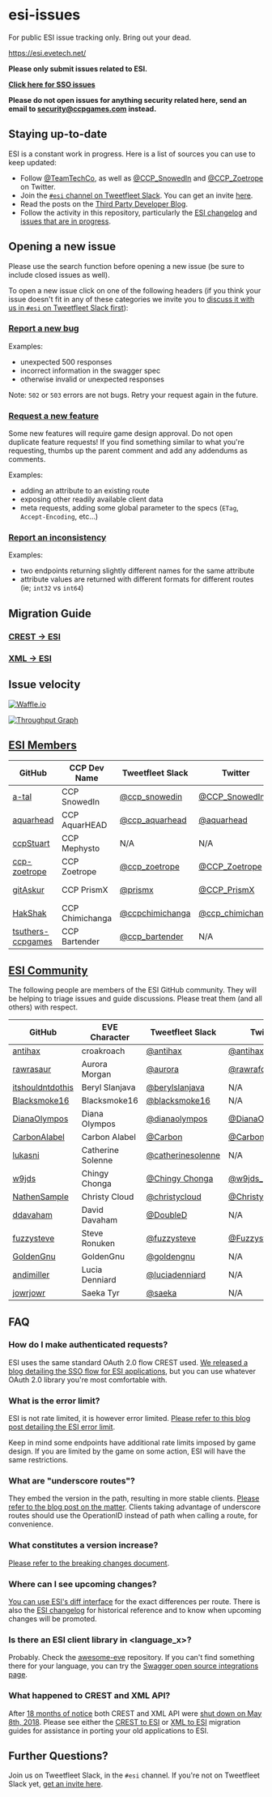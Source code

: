 # esi-issues

For public ESI issue tracking only. Bring out your dead.

https://esi.evetech.net/

**Please only submit issues related to ESI.**

**[Click here for SSO issues](https://github.com/ccpgames/sso-issues/issues)**

**Please do not open issues for anything security related here, send an email to security@ccpgames.com instead.**


## Staying up-to-date

ESI is a constant work in progress. Here is a list of sources you can use to keep updated:

- Follow [@TeamTechCo](https://twitter.com/TeamTechCo), as well as [@CCP_SnowedIn](https://twitter.com/CCP_SnowedIn) and [@CCP_Zoetrope](https://twitter.com/CCP_Zoetrope) on Twitter.
- Join the [`#esi` channel on Tweetfleet Slack](https://tweetfleet.slack.com/messages/C30KX8UUX/). You can get an invite [here](https://www.fuzzwork.co.uk/tweetfleet-slack-invites/).
- Read the posts on the [Third Party Developer Blog](https://developers.eveonline.com/blog).
- Follow the activity in this repository, particularly the [ESI changelog](changelog.md) and [issues that are in progress](https://github.com/esi/esi-issues/issues?q=label%3A%22In+Progress%22).


## Opening a new issue

Please use the search function before opening a new issue (be sure to include closed issues as well).

To open a new issue click on one of the following headers (if you think your issue doesn't fit in any of these categories we invite you to [discuss it with us in `#esi` on Tweetfleet Slack first](https://www.fuzzwork.co.uk/tweetfleet-slack-invites/)):

### [Report a new bug](https://github.com/esi/esi-issues/issues/new?template=bug.md)

Examples:

- unexpected 500 responses
- incorrect information in the swagger spec
- otherwise invalid or unexpected responses

Note: `502` or `503` errors are not bugs. Retry your request again in the future.

### [Request a new feature](https://github.com/esi/esi-issues/issues/new?template=feature_request.md)

Some new features will require game design approval. Do not open duplicate feature requests! If you find something similar to what you're requesting, thumbs up the parent comment and add any addendums as comments.

Examples:

- adding an attribute to an existing route
- exposing other readily available client data
- meta requests, adding some global parameter to the specs (`ETag`, `Accept-Encoding`, etc...)

### [Report an inconsistency](https://github.com/esi/esi-issues/issues/new?template=inconsistency.md)

Examples:

- two endpoints returning slightly different names for the same attribute
- attribute values are returned with different formats for different routes (ie; `int32` vs `int64`)

## Migration Guide

### [CREST -> ESI](https://esi.github.io/esi-issues/CREST_to_ESI)

### [XML -> ESI](https://esi.github.io/esi-issues/XML_to_ESI)


## Issue velocity

[![Waffle.io](https://badge.waffle.io/esi/esi-issues.svg?columns=new,backlog,todo,in+progress,staging)](http://waffle.io/esi/esi-issues)

[![Throughput Graph](https://graphs.waffle.io/esi/esi-issues/throughput.svg)](https://waffle.io/esi/esi-issues/metrics/throughput)


## [ESI Members](https://github.com/orgs/esi/teams/ccp)

 GitHub | CCP Dev Name | Tweetfleet Slack | Twitter | Role 
--------|--------------|------------------|---------|------
[a-tal](https://github.com/a-tal) | CCP SnowedIn | [@ccp_snowedin](https://tweetfleet.slack.com/messages/@ccp_snowedin/) | [@CCP_SnowedIn](https://twitter.com/CCP_SnowedIn) | BDFL
[aquarhead](https://github.com/aquarhead) | CCP AquarHEAD | [@ccp_aquarhead](https://tweetfleet.slack.com/messages/@ccp_aquarhead/) | [@aquarhead](https://twitter.com/aquarhead) | Developer
[ccpStuart](https://github.com/ccpStuart) | CCP Mephysto | N/A | N/A | Project Manager
[ccp-zoetrope](https://github.com/ccp-zoetrope) | CCP Zoetrope | [@ccp_zoetrope](https://tweetfleet.slack.com/messages/@ccp_zoetrope/) | [@CCP_Zoetrope](https://twitter.com/CCP_Zoetrope) | Developer
[gitAskur](https://github.com/gitAskur) | CCP PrismX | [@prismx](https://tweetfleet.slack.com/messages/@prismx/) | [@CCP_PrismX](https://twitter.com/CCP_PrismX) | Database Wizard
[HakShak](https://github.com/hakshak) | CCP Chimichanga | [@ccpchimichanga](https://tweetfleet.slack.com/messages/@ccpchimichanga/) | [@ccp_chimichanga](https://twitter.com/ccp_chimichanga) | Manager
[tsuthers-ccpgames](https://github.com/tsuthers-ccpgames) | CCP Bartender | [@ccp_bartender](https://tweetfleet.slack.com/messages/@ccp_bartender/) | N/A | Developer


## [ESI Community](https://github.com/orgs/esi/teams/ecm)

The following people are members of the ESI GitHub community. They will be helping to triage issues and guide discussions. Please treat them (and all others) with respect.

 GitHub | EVE Character | Tweetfleet Slack | Twitter
--------|---------------|------------------|---------
[antihax](https://github.com/antihax) | croakroach | [@antihax](https://tweetfleet.slack.com/messages/@antihax/) | [@antihax_croak](https://twitter.com/antihax_croak)
[rawrasaur](https://github.com/rawrasaur) | Aurora Morgan | [@aurora](https://tweetfleet.slack.com/messages/@aurora/) | [@rawrafox](https://twitter.com/rawrafox)
[itshouldntdothis](https://github.com/itshouldntdothis) | Beryl Slanjava | [@berylslanjava](https://tweetfleet.slack.com/messages/@berylslanjava/)  | N/A
[Blacksmoke16](https://github.com/Blacksmoke16) | Blacksmoke16 | [@blacksmoke16](https://tweetfleet.slack.com/messages/@blacksmoke16/) | N/A
[DianaOlympos](https://github.com/DianaOlympos) | Diana Olympos | [@dianaolympos](https://tweetfleet.slack.com/messages/@dianaolympos/) | [@DianaOlympos](https://twitter.com/DianaOlympos)
[CarbonAlabel](https://github.com/CarbonAlabel) | Carbon Alabel | [@Carbon](https://tweetfleet.slack.com/messages/@Carbon/) | [@CarbonAlabel](https://twitter.com/CarbonAlabel)
[lukasni](https://github.com/lukasni) | Catherine Solenne | [@catherinesolenne](https://tweetfleet.slack.com/messages/@catherinesolenne/) | N/A
[w9jds](https://github.com/w9jds) | Chingy Chonga | [@Chingy Chonga](https://tweetfleet.slack.com/messages/@Chingy_Chonga/) | [@w9jds_](https://twitter.com/w9jds_)
[NathenSample](https://github.com/NathenSample) | Christy Cloud | [@christycloud](https://tweetfleet.slack.com/messages/@christycloud/) | [@ChristyCloudEve](https://twitter.com/ChristyCloudEve)
[ddavaham](https://github.com/ddavaham) | David Davaham | [@DoubleD](https://tweetfleet.slack.com/messages/@DoubleD/) | N/A
[fuzzysteve](https://github.com/fuzzysteve) | Steve Ronuken | [@fuzzysteve](https://tweetfleet.slack.com/messages/@fuzzysteve/) | [@Fuzzysteve](https://twitter.com/Fuzzysteve)
[GoldenGnu](https://github.com/GoldenGnu) | GoldenGnu | [@goldengnu](https://tweetfleet.slack.com/messages/@goldengnu/) | N/A
[andimiller](https://github.com/andimiller) | Lucia Denniard | [@luciadenniard](https://tweetfleet.slack.com/messages/@luciadenniard/) | N/A
[jowrjowr](https://github.com/jowrjowr) | Saeka Tyr | [@saeka](https://tweetfleet.slack.com/messages/@saeka/) | N/A


## FAQ

### How do I make authenticated requests?

ESI uses the same standard OAuth 2.0 flow CREST used. [We released a blog detailing the SSO flow for ESI applications](https://developers.eveonline.com/blog/article/sso-to-authenticated-calls), but you can use whatever OAuth 2.0 library you're most comfortable with.

### What is the error limit?

ESI is not rate limited, it is however error limited. [Please refer to this blog post detailing the ESI error limit](https://developers.eveonline.com/blog/article/esi-error-limits-go-live).

Keep in mind some endpoints have additional rate limits imposed by game design. If you are limited by the game on some action, ESI will have the same restrictions.

### What are "underscore routes"?

They embed the version in the path, resulting in more stable clients. [Please refer to the blog post on the matter](https://developers.eveonline.com/blog/article/esi-best-practices-using-underscore-routes). Clients taking advantage of underscore routes should use the OperationID instead of path when calling a route, for convenience.

### What constitutes a version increase?

[Please refer to the breaking changes document](breaking_changes.md).

### Where can I see upcoming changes?

[You can use ESI's diff interface](https://esi.evetech.net/diff/latest/dev/) for the exact differences per route. There is also the [ESI changelog](changelog.md) for historical reference and to know when upcoming changes will be promoted.

### Is there an ESI client library in &lt;language_x&gt;?

Probably. Check the [awesome-eve](https://github.com/devfleet/awesome-eve) repository. If you can't find something there for your language, you can try the [Swagger open source integrations page](https://swagger.io/open-source-integrations/).

### What happened to CREST and XML API?

After [18 months of notice](https://www.eveonline.com/article/introducing-esi/) both CREST and XML API were [shut down on May 8th, 2018](https://developers.eveonline.com/blog/article/a-eulogy-for-xml-crest). Please see either the [CREST to ESI](https://esi.github.io/esi-issues/CREST_to_ESI) or [XML to ESI](https://esi.github.io/esi-issues/XML_to_ESI) migration guides for assistance in porting your old applications to ESI.


## Further Questions?

Join us on Tweetfleet Slack, in the `#esi` channel. If you're not on Tweetfleet Slack yet, [get an invite here](https://www.fuzzwork.co.uk/tweetfleet-slack-invites/).
